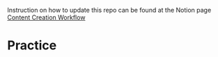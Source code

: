 Instruction on how to update this repo can be found at the Notion page [Content Creation Workflow](https://www.notion.so/lewagon/Content-creation-workflow-3762036e7c104ea885c9b6c2c672f4cc)
# Practice
